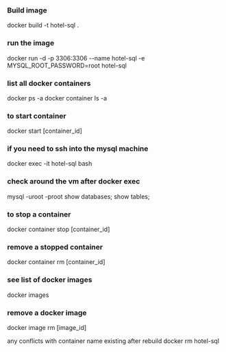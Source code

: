 ### Build image
docker build -t hotel-sql .

### run the image
docker run -d -p 3306:3306 --name hotel-sql -e MYSQL_ROOT_PASSWORD=root hotel-sql

### list all docker containers
docker ps -a 
docker container ls -a

### to start container
docker start [container_id]

### if you need to ssh into the mysql machine
docker exec -it hotel-sql bash

### check around the vm after docker exec
mysql -uroot -proot
show databases;
show tables;

### to stop a container
docker container stop [container_id]

### remove a stopped container
docker container rm [container_id]

### see list of docker images
docker images

### remove a docker image
docker image rm [image_id]

 any conflicts with container name existing after rebuild
docker rm hotel-sql
